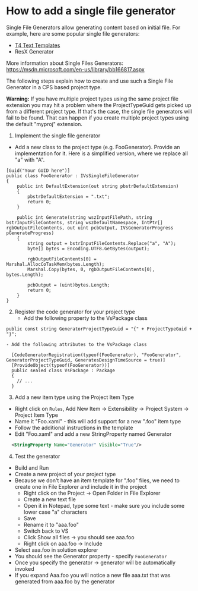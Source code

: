 How to add a single file generator
==================================

Single File Generators allow generating content based on initial file. For example, here are some popular single file generators:
  - [T4 Text Templates](https://msdn.microsoft.com/en-us/library/bb166817.aspx)
  - ResX Generator
  
More information about Single Files Generators: https://msdn.microsoft.com/en-us/library/bb166817.aspx

The following steps explain how to create and use such a Single File Generator in a CPS based project type.

**Warning:** If you have multiple project types using the same project file extension you may hit a problem where the ProjectTypeGuid gets picked up from a different project type. If that's the case, the single file generators will fail to be found. That can happen if you create multiple project types using the default "myproj" extension.

1. Implement the single file generator
  - Add a new class to the project type (e.g. FooGenerator). Provide an implementation for it. Here is a simplified version, where we replace all "a" with "A".

  ```CSharp
  [Guid("Your GUID here")]
  public class FooGenerator : IVsSingleFileGenerator
  {
      public int DefaultExtension(out string pbstrDefaultExtension)
      {
          pbstrDefaultExtension = ".txt";
          return 0;
      }

      public int Generate(string wszInputFilePath, string bstrInputFileContents, string wszDefaultNamespace, IntPtr[] rgbOutputFileContents, out uint pcbOutput, IVsGeneratorProgress pGenerateProgress)
      {
          string output = bstrInputFileContents.Replace("a", "A");
          byte[] bytes = Encoding.UTF8.GetBytes(output);

          rgbOutputFileContents[0] = Marshal.AllocCoTaskMem(bytes.Length);
          Marshal.Copy(bytes, 0, rgbOutputFileContents[0], bytes.Length);

          pcbOutput = (uint)bytes.Length;
          return 0;
      }
  }
  ```
2. Register the code generator for your project type
    - Add the following property to the VsPackage class
  ```CSharp
  public const string GeneratorProjectTypeGuid = "{" + ProjectTypeGuid + "}";
  ```
    - Add the following attributes to the VsPackage class
  ```CSharp
    [CodeGeneratorRegistration(typeof(FooGenerator), "FooGenerator", GeneratorProjectTypeGuid, GeneratesDesignTimeSource = true)]
    [ProvideObject(typeof(FooGenerator))]
    public sealed class VsPackage : Package
    {
      // ...
    }
  ```
3. Add a new item type using the Project Item Type
  - Right click on `Rules`, Add New Item -> Extensibility -> Project System -> Project Item Type
  - Name it "Foo.xaml" - this will add support for a new ".foo" item type
  - Follow the additional instructions in the template
  - Edit "Foo.xaml" and add a new StringProperty named Generator
  ```Xml
    <StringProperty Name="Generator" Visible="True"/>
  ```
4. Test the generator
  - Build and Run
  - Create a new project of your project type
  - Because we don't have an item template for ".foo" files, we need to create one in File Explorer and include it in the project
    - Right click on the Project -> Open Folder in File Explorer
    - Create a new text file
    - Open it in Notepad, type some text - make sure you include some lower case "a" characters
    - Save
    - Rename it to "aaa.foo"
    - Switch back to VS
    - Click Show all files -> you should see aaa.foo
    - Right click on aaa.foo -> Include
  - Select aaa.foo in solution explorer
  - You should see the Generator property - specify `FooGenerator`
  - Once you specify the generator -> generator will be automatically invoked
  - If you expand Aaa.foo you will notice a new file aaa.txt that was generated from aaa.foo by the generator
  
    
    
